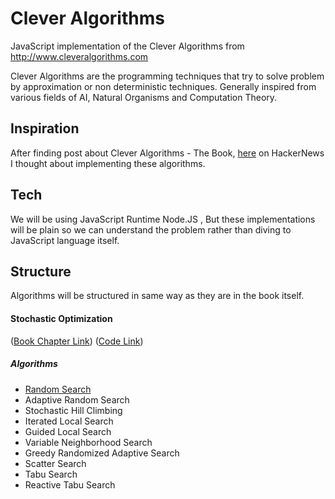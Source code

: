 # Clever Algorithms
JavaScript implementation of the Clever Algorithms from http://www.cleveralgorithms.com

Clever Algorithms are the programming techniques that try to solve problem by approximation or non deterministic techniques. Generally inspired from various fields of AI, Natural Organisms and Computation Theory.

## Inspiration
After finding post about Clever Algorithms - The Book, [here](https://news.ycombinator.com/item?id=11665878) on HackerNews I thought about implementing these algorithms.

## Tech
We will be using JavaScript Runtime Node.JS , But these implementations will be plain so we can understand the problem rather than diving to JavaScript language itself.

## Structure
Algorithms will be structured in same way as they are in the book itself.

#### Stochastic Optimization

([Book Chapter Link](http://cleveralgorithms.com/nature-inspired/stochastic.html))
([Code Link](https://github.com/sushantdhiman/clever-algorithms/tree/master/algos/stochastic))

##### Algorithms
* [Random Search](https://github.com/sushantdhiman/clever-algorithms/tree/master/algos/stochastic/random-search)
* Adaptive Random Search
* Stochastic Hill Climbing
* Iterated Local Search
* Guided Local Search
* Variable Neighborhood Search
* Greedy Randomized Adaptive Search
* Scatter Search
* Tabu Search
* Reactive Tabu Search
